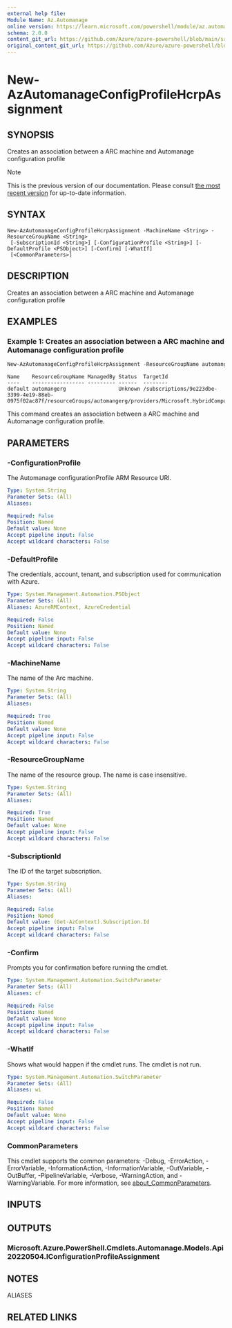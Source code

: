 ```yaml
---
external help file:
Module Name: Az.Automanage
online version: https://learn.microsoft.com/powershell/module/az.automanage/new-azautomanageconfigprofilehcrpassignment
schema: 2.0.0
content_git_url: https://github.com/Azure/azure-powershell/blob/main/src/Automanage/help/New-AzAutomanageConfigProfileHcrpAssignment.md
original_content_git_url: https://github.com/Azure/azure-powershell/blob/main/src/Automanage/help/New-AzAutomanageConfigProfileHcrpAssignment.md
---
```


# New-AzAutomanageConfigProfileHcrpAssignment

## SYNOPSIS
Creates an association between a ARC machine and Automanage configuration profile

> [!NOTE]
>This is the previous version of our documentation. Please consult [the most recent version](/powershell/module/az.automanage/new-azautomanageconfigprofilehcrpassignment) for up-to-date information.

## SYNTAX

```
New-AzAutomanageConfigProfileHcrpAssignment -MachineName <String> -ResourceGroupName <String>
 [-SubscriptionId <String>] [-ConfigurationProfile <String>] [-DefaultProfile <PSObject>] [-Confirm] [-WhatIf]
 [<CommonParameters>]
```

## DESCRIPTION
Creates an association between a ARC machine and Automanage configuration profile

## EXAMPLES

### Example 1: Creates an association between a ARC machine and Automanage configuration profile
```powershell
New-AzAutomanageConfigProfileHcrpAssignment -ResourceGroupName automangerg -MachineName aglinuxmachines -ConfigurationProfile "/providers/Microsoft.Automanage/bestPractices/AzureBestPracticesProduction"
```

```output
Name    ResourceGroupName ManagedBy Status  TargetId
----    ----------------- --------- ------  --------
default automangerg                 Unknown /subscriptions/9e223dbe-3399-4e19-88eb-0975f02ac87f/resourceGroups/automangerg/providers/Microsoft.HybridCompute/machines/aglinuxmachines
```

This command creates an association between a ARC machine and Automanage configuration profile.

## PARAMETERS

### -ConfigurationProfile
The Automanage configurationProfile ARM Resource URI.

```yaml
Type: System.String
Parameter Sets: (All)
Aliases:

Required: False
Position: Named
Default value: None
Accept pipeline input: False
Accept wildcard characters: False
```

### -DefaultProfile
The credentials, account, tenant, and subscription used for communication with Azure.

```yaml
Type: System.Management.Automation.PSObject
Parameter Sets: (All)
Aliases: AzureRMContext, AzureCredential

Required: False
Position: Named
Default value: None
Accept pipeline input: False
Accept wildcard characters: False
```

### -MachineName
The name of the Arc machine.

```yaml
Type: System.String
Parameter Sets: (All)
Aliases:

Required: True
Position: Named
Default value: None
Accept pipeline input: False
Accept wildcard characters: False
```

### -ResourceGroupName
The name of the resource group.
The name is case insensitive.

```yaml
Type: System.String
Parameter Sets: (All)
Aliases:

Required: True
Position: Named
Default value: None
Accept pipeline input: False
Accept wildcard characters: False
```

### -SubscriptionId
The ID of the target subscription.

```yaml
Type: System.String
Parameter Sets: (All)
Aliases:

Required: False
Position: Named
Default value: (Get-AzContext).Subscription.Id
Accept pipeline input: False
Accept wildcard characters: False
```

### -Confirm
Prompts you for confirmation before running the cmdlet.

```yaml
Type: System.Management.Automation.SwitchParameter
Parameter Sets: (All)
Aliases: cf

Required: False
Position: Named
Default value: None
Accept pipeline input: False
Accept wildcard characters: False
```

### -WhatIf
Shows what would happen if the cmdlet runs.
The cmdlet is not run.

```yaml
Type: System.Management.Automation.SwitchParameter
Parameter Sets: (All)
Aliases: wi

Required: False
Position: Named
Default value: None
Accept pipeline input: False
Accept wildcard characters: False
```

### CommonParameters
This cmdlet supports the common parameters: -Debug, -ErrorAction, -ErrorVariable, -InformationAction, -InformationVariable, -OutVariable, -OutBuffer, -PipelineVariable, -Verbose, -WarningAction, and -WarningVariable. For more information, see [about_CommonParameters](http://go.microsoft.com/fwlink/?LinkID=113216).

## INPUTS

## OUTPUTS

### Microsoft.Azure.PowerShell.Cmdlets.Automanage.Models.Api20220504.IConfigurationProfileAssignment

## NOTES

ALIASES

## RELATED LINKS

